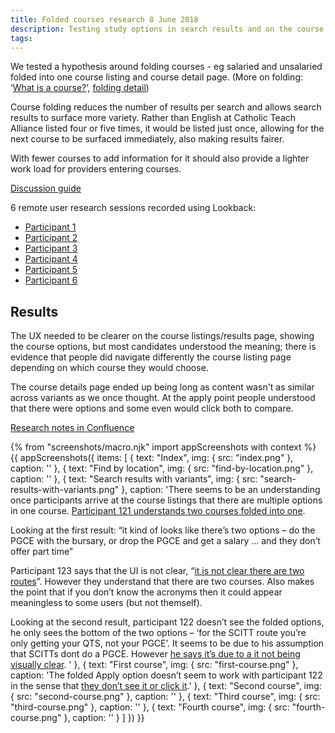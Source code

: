 ```yaml
---
title: Folded courses research 8 June 2018
description: Testing study options in search results and on the course information page.
tags:
---
```


We tested a hypothesis around folding courses - eg salaried and unsalaried folded into one course listing and course detail page. (More on folding: ‘[What is a course?](/publish-teacher-training/what-is-a-course)’, [folding detail](/publish-teacher-training/imported-from-ucas))

Course folding reduces the number of results per search and allows search results to surface more variety. Rather than English at Catholic Teach Alliance listed four or five times, it would be listed just once, allowing for the next course to be surfaced immediately, also making results fairer.

With fewer courses to add information for it should also provide a lighter work load for providers entering courses.

[Discussion guide](https://docs.google.com/document/d/1bKRxKlHHSVm9lZ4vJHxOoJpYkklJiz51oukQ7tsG4N0/edit?usp=sharing)

6 remote user research sessions recorded using Lookback:

*   [Participant 1](https://lookback.io/watch/kw8NGRosYvft9yM3G)
*   [Participant 2](https://lookback.io/watch/fNgMHR8TLkg3d2Kr2)
*   [Participant 3](https://lookback.io/watch/FuAzAMcbq9LcCswXv)
*   [Participant 4](https://lookback.io/watch/kH3oS3z8nAoWMsJ8B)
*   [Participant 5](https://lookback.io/watch/Z3nCygSqTdw3agSGh)
*   [Participant 6](https://lookback.io/watch/8QnFPjo5LYrFdFBdd)

## Results

The UX needed to be clearer on the course listings/results page, showing the course options, but most candidates understood the meaning; there is evidence that people did navigate differently the course listing page depending on which course they would choose.

The course details page ended up being long as content wasn't as similar across variants as we once thought. At the apply point people understood that there were options and some even would click both to compare.

[Research notes in Confluence](https://dfedigital.atlassian.net/wiki/spaces/BaT/pages/445317125/Folded+courses)

{% from "screenshots/macro.njk" import appScreenshots with context %}
{{ appScreenshots({
  items: [
    {
      text: "Index",
      img: { src: "index.png" },
      caption: ''
    },
    {
      text: "Find by location",
      img: { src: "find-by-location.png" },
      caption: ''
    },
    {
      text: "Search results with variants",
      img: { src: "search-results-with-variants.png" },
      caption: 'There seems to be an understanding once participants arrive at the course listings that there are multiple options in one course. [Participant 121 understands two courses folded into one](https://lookback.io/watch/8QnFPjo5LYrFdFBdd?t=22m16.5s-26m58s).

Looking at the first result: “it kind of looks like there’s two options – do the PGCE with the bursary, or drop the PGCE and get a salary … and they don’t offer part time”

Participant 123 says that the UI is not clear, “[it is not clear there are two routes](https://lookback.io/watch/kH3oS3z8nAoWMsJ8B?t=28m39.7s-34m42s)”. However they understand that there are two courses. Also makes the point that if you don’t know the acronyms then it could appear meaningless to some users (but not themself).

Looking at the second result, participant 122 doesn’t see the folded options, he only sees the bottom of the two options – ‘for the SCITT route you’re only getting your QTS, not your PGCE’. It seems to be due to his assumption that SCITTs dont do a PGCE. However [he says it’s due to a it not being visually clear](https://lookback.io/watch/Z3nCygSqTdw3agSGh?t=17m50.8s-22m24s).
'
    },
    {
      text: "First course",
      img: { src: "first-course.png" },
      caption: 'The folded Apply option doesn’t seem to work with participant 122 in the sense that [they don’t see it or click it](https://lookback.io/watch/Z3nCygSqTdw3agSGh?t=31m11.7s-35m45s).'
    },
    {
      text: "Second course",
      img: { src: "second-course.png" },
      caption: ''
    },
    {
      text: "Third course",
      img: { src: "third-course.png" },
      caption: ''
    },
    {
      text: "Fourth course",
      img: { src: "fourth-course.png" },
      caption: ''
    }
  ]
}) }}
